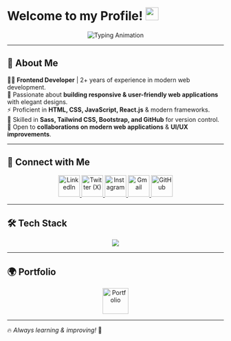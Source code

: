#  Welcome to my Profile!  <img src="https://media.giphy.com/media/hvRJCLFzcasrR4ia7z/giphy.gif" width="30px"> 


<p align="center">
  <img src="https://readme-typing-svg.herokuapp.com?font=Fira+Code&weight=600&size=25&pause=1000&color=00FF00&center=true&vCenter=true&width=435&lines=Hello+I'm+Abdelkader;Front-End+Developer" alt="Typing Animation" />
</p>

---

## 🚀 About Me  
🧑‍💻 **Frontend Developer** | 2+ years of experience in modern web development.  
🎯 Passionate about **building responsive & user-friendly web applications** with elegant designs.  
⚡ Proficient in **HTML, CSS, JavaScript, React.js** & modern frameworks.  
🎨 Skilled in **Sass, Tailwind CSS, Bootstrap, and GitHub** for version control.  
🤝 Open to **collaborations on modern web applications** & **UI/UX improvements**.  

---

## 🔗 Connect with Me  
<p align="center">
  <a href="https://www.linkedin.com/in/abdelkader-mohamed-a00536249" target="_blank">
    <img src="https://skillicons.dev/icons?i=linkedin" width="50" alt="LinkedIn">
  </a>
  <a href="https://x.com/F35_?fbclid=IwY2xjawITcXVleHRuA2FlbQIxMAABHfxdvnWtDT0mLV9NnI9iWbqgIxlY2GuazsLWDkh3lAC_cLlh_eVJmOT5Hw_aem_Z4K7ZrwFxb8vVHFK15Ad8g" target="_blank">
    <img src="https://skillicons.dev/icons?i=twitter" width="50" alt="Twitter (X)">
  </a>
  <a href="https://www.instagram.com/_r9.il/" target="_blank">
    <img src="https://skillicons.dev/icons?i=instagram" width="50" alt="Instagram">
  </a>
  <a href="mailto:bdelkadermoamed@gmail.com">
    <img src="https://skillicons.dev/icons?i=gmail" width="50" alt="Gmail">
  </a>
  <a href="https://github.com/Abdel9ader" target="_blank">
    <img src="https://skillicons.dev/icons?i=github" width="50" alt="GitHub">
  </a>
</p>

---

## 🛠 Tech Stack  
<p align="center">
  <img src="https://skillicons.dev/icons?i=html,css,js,react,nextjs,tailwind,sass,bootstrap,git,github,vscode" />
</p>

---

## 🌍 Portfolio  
<p align="center">
  <a href="https://abdel9ader.github.io/Portfolio/" target="_blank">
    <img src="https://skillicons.dev/icons?i=webflow" width="60" alt="Portfolio">
  </a>
</p>

---

🔥 *Always learning & improving!* 🚀
